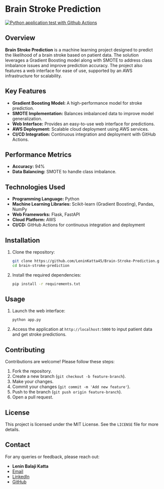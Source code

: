# Brain Stroke Prediction
[![Python application test with Github Actions](https://github.com/LeninKatta45/BrainStrokePrediction/actions/workflows/main.yml/badge.svg)](https://github.com/LeninKatta45/BrainStrokePrediction/actions/workflows/main.yml)

## Overview

**Brain Stroke Prediction** is a machine learning project designed to predict the likelihood of a brain stroke based on patient data. The solution leverages a Gradient Boosting model along with SMOTE to address class imbalance issues and improve prediction accuracy. The project also features a web interface for ease of use, supported by an AWS infrastructure for scalability.

## Key Features

- **Gradient Boosting Model:** A high-performance model for stroke prediction.
- **SMOTE Implementation:** Balances imbalanced data to improve model generalization.
- **Web Interface:** Provides an easy-to-use web interface for predictions.
- **AWS Deployment:** Scalable cloud deployment using AWS services.
- **CI/CD Integration:** Continuous integration and deployment with GitHub Actions.

## Performance Metrics

- **Accuracy:** 94%
- **Data Balancing:** SMOTE to handle class imbalance.
  
## Technologies Used

- **Programming Language:** Python
- **Machine Learning Libraries:** Scikit-learn (Gradient Boosting), Pandas, NumPy
- **Web Frameworks:** Flask, FastAPI
- **Cloud Platform:** AWS
- **CI/CD:** GitHub Actions for continuous integration and deployment

## Installation

1. Clone the repository:

    ```bash
    git clone https://github.com/LeninKatta45/Brain-Stroke-Prediction.git
    cd brain-stroke-prediction
    ```

2. Install the required dependencies:

    ```bash
    pip install -r requirements.txt
    ```

## Usage

1. Launch the web interface:
    ```bash
    python app.py
    ```

2. Access the application at `http://localhost:5000` to input patient data and get stroke predictions.

## Contributing

Contributions are welcome! Please follow these steps:

1. Fork the repository.
2. Create a new branch (`git checkout -b feature-branch`).
3. Make your changes.
4. Commit your changes (`git commit -m 'Add new feature'`).
5. Push to the branch (`git push origin feature-branch`).
6. Open a pull request.

## License

This project is licensed under the MIT License. See the `LICENSE` file for more details.

## Contact

For any queries or feedback, please reach out:

- **Lenin Balaji Katta**
- [Email](mailto:leninbalaji45@gmail.com)
- [LinkedIn](https://www.linkedin.com/in/leninkatta)
- [GitHub](https://github.com/LeninKatta45)
